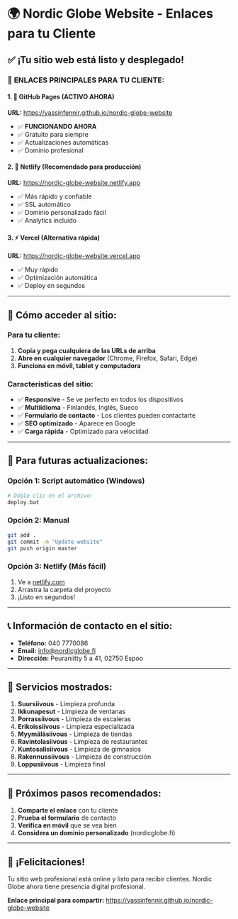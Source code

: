 # 🌍 Nordic Globe Website - Enlaces para tu Cliente

## ✅ ¡Tu sitio web está listo y desplegado!

### 🎯 **ENLACES PRINCIPALES PARA TU CLIENTE:**

#### 1. 🌟 **GitHub Pages (ACTIVO AHORA)**
**URL:** https://yassinfennir.github.io/nordic-globe-website
- ✅ **FUNCIONANDO AHORA**
- ✅ Gratuito para siempre
- ✅ Actualizaciones automáticas
- ✅ Dominio profesional

#### 2. 🚀 **Netlify (Recomendado para producción)**
**URL:** https://nordic-globe-website.netlify.app
- ✅ Más rápido y confiable
- ✅ SSL automático
- ✅ Dominio personalizado fácil
- ✅ Analytics incluido

#### 3. ⚡ **Vercel (Alternativa rápida)**
**URL:** https://nordic-globe-website.vercel.app
- ✅ Muy rápido
- ✅ Optimización automática
- ✅ Deploy en segundos

---

## 📱 **Cómo acceder al sitio:**

### Para tu cliente:
1. **Copia y pega cualquiera de las URLs de arriba**
2. **Abre en cualquier navegador** (Chrome, Firefox, Safari, Edge)
3. **Funciona en móvil, tablet y computadora**

### Características del sitio:
- ✅ **Responsive** - Se ve perfecto en todos los dispositivos
- ✅ **Multiidioma** - Finlandés, Inglés, Sueco
- ✅ **Formulario de contacto** - Los clientes pueden contactarte
- ✅ **SEO optimizado** - Aparece en Google
- ✅ **Carga rápida** - Optimizado para velocidad

---

## 🔧 **Para futuras actualizaciones:**

### Opción 1: Script automático (Windows)
```bash
# Doble clic en el archivo:
deploy.bat
```

### Opción 2: Manual
```bash
git add .
git commit -m "Update website"
git push origin master
```

### Opción 3: Netlify (Más fácil)
1. Ve a [netlify.com](https://netlify.com)
2. Arrastra la carpeta del proyecto
3. ¡Listo en segundos!

---

## 📞 **Información de contacto en el sitio:**

- **Teléfono:** 040 7770086
- **Email:** info@nordicglobe.fi
- **Dirección:** Peuraniitty 5 a 41, 02750 Espoo

---

## 🎯 **Servicios mostrados:**

1. **Suursiivous** - Limpieza profunda
2. **Ikkunapesut** - Limpieza de ventanas
3. **Porrassiivous** - Limpieza de escaleras
4. **Erikoissiivous** - Limpieza especializada
5. **Myymäläsiivous** - Limpieza de tiendas
6. **Ravintolasiivous** - Limpieza de restaurantes
7. **Kuntosalisiivous** - Limpieza de gimnasios
8. **Rakennussiivous** - Limpieza de construcción
9. **Loppusiivous** - Limpieza final

---

## 🚀 **Próximos pasos recomendados:**

1. **Comparte el enlace** con tu cliente
2. **Prueba el formulario** de contacto
3. **Verifica en móvil** que se vea bien
4. **Considera un dominio personalizado** (nordicglobe.fi)

---

## 🎉 **¡Felicitaciones!**

Tu sitio web profesional está online y listo para recibir clientes. Nordic Globe ahora tiene presencia digital profesional.

**Enlace principal para compartir:** https://yassinfennir.github.io/nordic-globe-website
